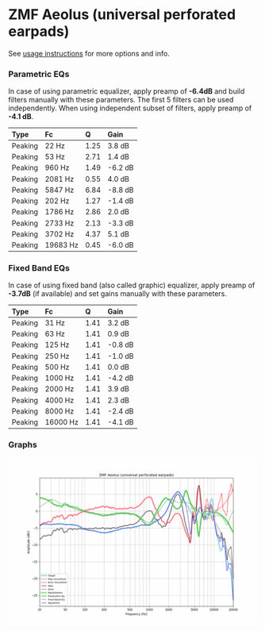 # ZMF Aeolus (universal perforated earpads)
See [usage instructions](https://github.com/jaakkopasanen/AutoEq#usage) for more options and info.

### Parametric EQs
In case of using parametric equalizer, apply preamp of **-6.4dB** and build filters manually
with these parameters. The first 5 filters can be used independently.
When using independent subset of filters, apply preamp of **-4.1 dB**.

| Type    | Fc       |    Q | Gain    |
|:--------|:---------|:-----|:--------|
| Peaking | 22 Hz    | 1.25 | 3.8 dB  |
| Peaking | 53 Hz    | 2.71 | 1.4 dB  |
| Peaking | 960 Hz   | 1.49 | -6.2 dB |
| Peaking | 2081 Hz  | 0.55 | 4.0 dB  |
| Peaking | 5847 Hz  | 6.84 | -8.8 dB |
| Peaking | 202 Hz   | 1.27 | -1.4 dB |
| Peaking | 1786 Hz  | 2.86 | 2.0 dB  |
| Peaking | 2733 Hz  | 2.13 | -3.3 dB |
| Peaking | 3702 Hz  | 4.37 | 5.1 dB  |
| Peaking | 19683 Hz | 0.45 | -6.0 dB |

### Fixed Band EQs
In case of using fixed band (also called graphic) equalizer, apply preamp of **-3.7dB**
(if available) and set gains manually with these parameters.

| Type    | Fc       |    Q | Gain    |
|:--------|:---------|:-----|:--------|
| Peaking | 31 Hz    | 1.41 | 3.2 dB  |
| Peaking | 63 Hz    | 1.41 | 0.9 dB  |
| Peaking | 125 Hz   | 1.41 | -0.8 dB |
| Peaking | 250 Hz   | 1.41 | -1.0 dB |
| Peaking | 500 Hz   | 1.41 | 0.0 dB  |
| Peaking | 1000 Hz  | 1.41 | -4.2 dB |
| Peaking | 2000 Hz  | 1.41 | 3.9 dB  |
| Peaking | 4000 Hz  | 1.41 | 2.3 dB  |
| Peaking | 8000 Hz  | 1.41 | -2.4 dB |
| Peaking | 16000 Hz | 1.41 | -4.1 dB |

### Graphs
![](./ZMF%20Aeolus%20(universal%20perforated%20earpads).png)